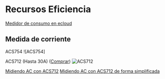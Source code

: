 # Recursos Eficiencia

[Medidor de consumo en ecloud](https://learn.adafruit.com/build-a-cloud-connected-esp8266-power-meter?view=all)

## Medida de corriente

ACS754
![ACS754]

ACS712 (Hasta 30A) ([Comprar](https://es.aliexpress.com/wholesale?ltype=wholesale&d=y&origin=y&isViewCP=y&catId=0&initiative_id=SB_20170317045349&SearchText=acs712+30a+10pcs&blanktest=0&tc=af))
![ACS712]()


[Midiendo AC con ACS712](https://www.instructables.com/id/How-to-Measure-AC-Current-using-Hall-Effect-Sensor/)
[Midiendo AC con ACS712 de forma simplificada](https://www.instructables.com/id/Simplified-Arduino-AC-Current-Measurement-Using-AC/)
